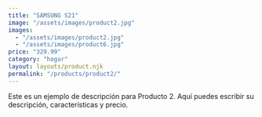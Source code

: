 ```yaml
---
title: "SAMSUNG S21"
image: "/assets/images/product2.jpg"
images:
  - "/assets/images/product2.jpg"
  - "/assets/images/product6.jpg"
price: "329.99"
category: "hogar"
layout: layouts/product.njk
permalink: "/products/product2/"
---
```


Este es un ejemplo de descripción para Producto 2.
Aquí puedes escribir su descripción, características y precio.
